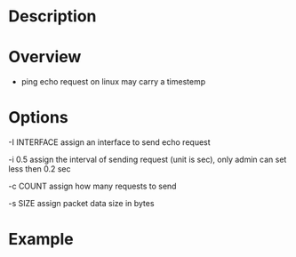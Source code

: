 # Description

# Overview
* ping echo request on linux may carry a timestemp

# Options
-I INTERFACE
    assign an interface to send echo request

-i 0.5
    assign the interval of sending request (unit is sec), only admin can set less then 0.2 sec
    

-c COUNT
    assign how many requests to send

-s SIZE
    assign packet data size in bytes
    
# Example

